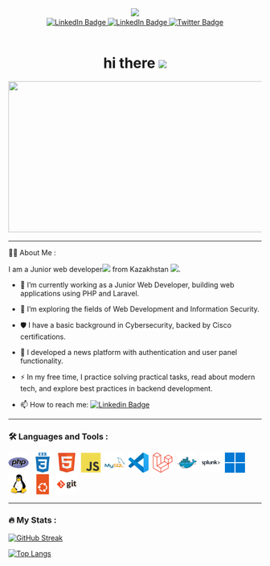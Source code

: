

<!--
**DaniyalCOOLKAEF/DaniyalCOOLKAEF** is a ✨ _special_ ✨ repository because its `README.md` (this file) appears on your GitHub profile.

Here are some ideas to get you started:

- 🔭 I’m currently working on ...
- 🌱 I’m currently learning ...
- 👯 I’m looking to collaborate on ...
- 🤔 I’m looking for help with ...
- 💬 Ask me about ...
- 📫 How to reach me: ...
- 😄 Pronouns: ...
- ⚡ Fun fact: ...
-->

<div id="header" align="center">
  <img src="https://media2.giphy.com/media/v1.Y2lkPTc5MGI3NjExMGxuNndnY2owMzh6ajlmaWdwbTZ0b3ZzajBxcWxhNXBtZ2hwYjZoayZlcD12MV9pbnRlcm5hbF9naWZfYnlfaWQmY3Q9cw/H68qSZkEG9qw39YvRD/giphy.gif" width="200"/>


  <div id="badges">
    <a href="www.linkedin.com/in/daniyal-kulkayev-9aa681220">
      <img src="https://img.shields.io/badge/LinkedIn-blue?style=for-the-badge&logo=linkedin&logoColor=white" alt="LinkedIn Badge"/>
    </a>
    <a href="www.linkedin.com/in/daniyal-kulkayev-9aa681220">
      <img src="https://img.shields.io/badge/Instagram-E4405F?style=for-the-badge&logo=instagram&logoColor=white" alt="LinkedIn Badge"/>
    </a>
    <a href="@coolnigga667">
      <img src="https://img.shields.io/badge/Telegram-2CA5E0?style=for-the-badge&logo=telegram&logoColor=white" alt="Twitter Badge"/>
    </a>
  </div>

  <img src="https://komarev.com/ghpvc/?username=DaniyalCOOLKAEF&style=flat-square&color=blue" alt=""/>

  <h1>
    hi there
    <img src="https://media.giphy.com/media/hvRJCLFzcasrR4ia7z/giphy.gif" width="30px"/>
  </h1>
</div>

<div align="center">
  <img src="https://media2.giphy.com/media/v1.Y2lkPTc5MGI3NjExY2pkd25lZXF1NmtnMGhveHQ3eTFsM3Nycm1maDd1amR3YWp6YTZhbiZlcD12MV9pbnRlcm5hbF9naWZfYnlfaWQmY3Q9Zw/iIqmM5tTjmpOB9mpbn/giphy.gif" width="600" height="300"/>
</div>

---

 :man_technologist: About Me :
 
  I am a Junior web developer<img src="https://media4.giphy.com/media/v1.Y2lkPTc5MGI3NjExNWVueDNnOWtiNWp0N2JpZnA0c2hwcDE4cXFjaHdnaDdyZ2g2MHNmaSZlcD12MV9pbnRlcm5hbF9naWZfYnlfaWQmY3Q9cw/f7omQNmgiyjj5sffvZ/giphy.gif" width="30"> from Kazakhstan <img src="https://media3.giphy.com/media/v1.Y2lkPTc5MGI3NjExZXMxcnM5dnM3d2ZtaGQ4NTNpemxkYzFpcjNlNHA2bmlmNjVjeWtzNiZlcD12MV9pbnRlcm5hbF9naWZfYnlfaWQmY3Q9cw/J4mRucURPkVTKBG4zs/giphy.gif" width="30">.
- :telescope:  I’m currently working as a Junior Web Developer, building web applications using PHP and Laravel.

- :seedling:  I’m exploring the fields of Web Development and Information Security.

- :shield:    I have a basic background in Cybersecurity, backed by Cisco certifications.

- :newspaper:  I developed a news platform with authentication and user panel functionality.

- :zap:  In my free time, I practice solving practical tasks, read about modern tech, and explore best practices in backend development.

- :mailbox:  How to reach me: [![Linkedin Badge](https://img.shields.io/badge/-LinkedIn-blue?style=flat&logo=Linkedin&logoColor=white)](www.linkedin.com/in/daniyal-kulkayev-9aa681220)

---

### :hammer_and_wrench: Languages and Tools :
<div>
  <img src="https://github.com/devicons/devicon/blob/master/icons/php/php-original.svg" title="PHP" alt="PHP" width="40" height="40"/>&nbsp;
  <img src="https://github.com/devicons/devicon/blob/master/icons/css3/css3-plain-wordmark.svg"  title="CSS3" alt="CSS" width="40" height="40"/>&nbsp;
  <img src="https://github.com/devicons/devicon/blob/master/icons/html5/html5-original.svg" title="HTML5" alt="HTML" width="40" height="40"/>&nbsp;
  <img src="https://github.com/devicons/devicon/blob/master/icons/javascript/javascript-original.svg" title="JavaScript" alt="JavaScript" width="40" height="40"/>&nbsp;
  <img src="https://github.com/devicons/devicon/blob/master/icons/mysql/mysql-original-wordmark.svg" title="MySQL"  alt="MySQL" width="40" height="40"/>&nbsp;
  <img src="https://github.com/devicons/devicon/blob/master/icons/vscode/vscode-original.svg" title="VSCode" alt="VSCode" width="40" height="40"/>&nbsp;
  <img src="https://github.com/devicons/devicon/blob/master/icons/laravel/laravel-original.svg" title="Laravel" alt="Laravel" width="40" height="40"/>&nbsp;
  <img src="https://github.com/devicons/devicon/blob/master/icons/docker/docker-original.svg" title="Docker" alt="Docker" width="40" height="40"/>&nbsp;
  <img src="https://github.com/devicons/devicon/blob/master/icons/splunk/splunk-original-wordmark.svg" title="Splunk" alt="Splunk" width="40" height="40"/>&nbsp;
  <img src="https://github.com/devicons/devicon/blob/master/icons/windows11/windows11-original.svg" title="Windows" alt="Windows" width="40" height="40"/>&nbsp;
  <img src="https://github.com/devicons/devicon/blob/master/icons/linux/linux-original.svg" title="Linux" alt="Linux" width="40" height="40"/>&nbsp;
  <img src="https://github.com/devicons/devicon/blob/master/icons/ubuntu/ubuntu-original.svg" title="ubuntu" alt="ubuntu" width="40" height="40"/>&nbsp;
  <img src="https://github.com/devicons/devicon/blob/master/icons/git/git-original-wordmark.svg" title="Git" **alt="Git" width="40" height="40"/>
</div>

---

### :fire: My Stats :
[![GitHub Streak](https://github-readme-streak-stats.herokuapp.com?user=DaniyalCOOLKAEF&theme=horizon&short_numbers=true)](https://git.io/streak-stats)

[![Top Langs](https://github-readme-stats.vercel.app/api/top-langs/?username=DaniyalCOOLKAEF&layout=compact&theme=vision-friendly-dark&cache_seconds=3600)](https://github.com/anuraghazra/github-readme-stats)

